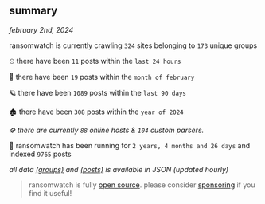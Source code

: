 
## summary
_february 2nd, 2024_

ransomwatch is currently crawling `324` sites belonging to `173` unique groups

⏲ there have been `11` posts within the `last 24 hours`

🦈 there have been `19` posts within the `month of february`

🪐 there have been `1089` posts within the `last 90 days`

🏚 there have been `308` posts within the `year of 2024`

_⚙️ there are currently `88` online hosts & `104` custom parsers._

🦕 ransomwatch has been running for `2 years, 4 months and 26 days` and indexed `9765` posts

_all data  [(groups)](http://ransomwhat.telemetry.ltd/groups) and [(posts)](http://ransomwhat.telemetry.ltd/posts) is available in JSON (updated hourly)_

> ransomwatch is fully [open source](https://github.com/joshhighet/ransomwatch#ransomwatch--). please consider [sponsoring](https://github.com/sponsors/joshhighet) if you find it useful!
